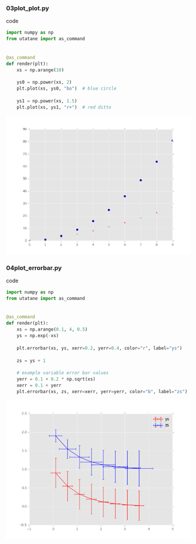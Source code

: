 
### 03plot_plot.py

code

```python
import numpy as np
from utatane import as_command


@as_command
def render(plt):
    xs = np.arange(10)

    ys0 = np.power(xs, 2)
    plt.plot(xs, ys0, "bo")  # blue circle

    ys1 = np.power(xs, 1.5)
    plt.plot(xs, ys1, "r+")  # red ditto

```

![result](03plot_plot.png)


### 04plot_errorbar.py

code

```python
import numpy as np
from utatane import as_command


@as_command
def render(plt):
    xs = np.arange(0.1, 4, 0.5)
    ys = np.exp(-xs)

    plt.errorbar(xs, ys, xerr=0.2, yerr=0.4, color="r", label="ys")

    zs = ys + 1

    # example variable error bar values
    yerr = 0.1 + 0.2 * np.sqrt(xs)
    xerr = 0.1 + yerr
    plt.errorbar(xs, zs, xerr=xerr, yerr=yerr, color="b", label="zs")

```

![result](04plot_errorbar.png)

